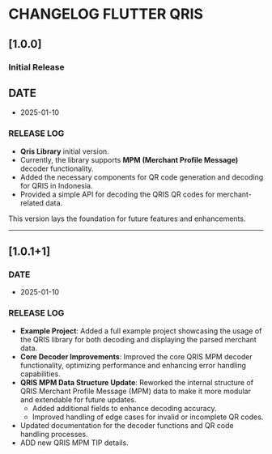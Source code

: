 # CHANGELOG FLUTTER QRIS

## [1.0.0]

### Initial Release

## DATE

- 2025-01-10

### RELEASE LOG

- **Qris Library** initial version.
- Currently, the library supports **MPM (Merchant Profile Message)** decoder functionality.
- Added the necessary components for QR code generation and decoding for QRIS in Indonesia.
- Provided a simple API for decoding the QRIS QR codes for merchant-related data.

This version lays the foundation for future features and enhancements.

---

## [1.0.1+1]

### DATE

- 2025-01-10

### RELEASE LOG

- **Example Project**: Added a full example project showcasing the usage of the QRIS library for both decoding and displaying the parsed merchant data.
- **Core Decoder Improvements**: Improved the core QRIS MPM decoder functionality, optimizing performance and enhancing error handling capabilities.
- **QRIS MPM Data Structure Update**: Reworked the internal structure of QRIS Merchant Profile Message (MPM) data to make it more modular and extendable for future updates.
  - Added additional fields to enhance decoding accuracy.
  - Improved handling of edge cases for invalid or incomplete QR codes.
- Updated documentation for the decoder functions and QR code handling processes.
- ADD new QRIS MPM TIP details.
